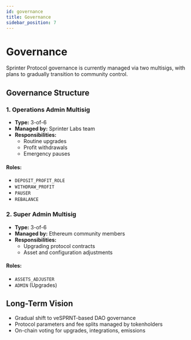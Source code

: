 ```yaml
---
id: governance
title: Governance
sidebar_position: 7
---
```


# Governance

Sprinter Protocol governance is currently managed via two multisigs, with plans to gradually transition to community control.

## Governance Structure

### 1. Operations Admin Multisig

- **Type:** 3-of-6
- **Managed by:** Sprinter Labs team
- **Responsibilities:**
  - Routine upgrades
  - Profit withdrawals
  - Emergency pauses

#### Roles:

- `DEPOSIT_PROFIT_ROLE`
- `WITHDRAW_PROFIT`
- `PAUSER`
- `REBALANCE`

### 2. Super Admin Multisig

- **Type:** 3-of-6
- **Managed by:** Ethereum community members
- **Responsibilities:**
  - Upgrading protocol contracts
  - Asset and configuration adjustments

#### Roles:

- `ASSETS_ADJUSTER`
- `ADMIN` (Upgrades)

## Long-Term Vision

- Gradual shift to veSPRNT-based DAO governance
- Protocol parameters and fee splits managed by tokenholders
- On-chain voting for upgrades, integrations, emissions

